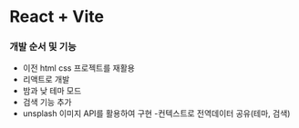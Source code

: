 # React + Vite

### 개발 순서 및 기능

- 이전 html css 프로젝트를 재활용
- 리액트로 개발
- 밤과 낮 테마 모드
- 검색 기능 추가
- unsplash 이미지 API를 활용하여 구현 -컨텍스트로 전역데이터 공유(테마, 검색)

